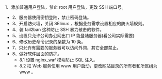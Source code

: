   1、添加普通用户登陆，禁止 root 用户登陆，更改 SSH 端口号。
- 2、服务器使用密钥登陆，禁止密码登陆。
- 3、开启防火墙，关闭 SElinux ，根据业务需求设置相应的防火墙规则。
- 4、装 fail2ban 这种防止 SSH 暴力破击的软件。
- 5、设置只允许公司办公网出口 IP 能登陆服务器(看公司实际需要)
- 6、修改历史命令记录的条数为 10 条。
- 7、只允许有需要的服务器可以访问外网，其它全部禁止。
- 8、做好软件层面的防护。
  - 8.1 设置 nginx_waf 模块防止 SQL 注入。
  - 8.2 把 Web 服务使用 www 用户启动，更改网站目录的所有者和所属组为 www 。